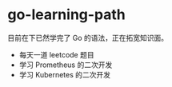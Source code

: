 # go-learning-path

目前在下已然学完了 Go 的语法，正在拓宽知识面。

- 每天一道 leetcode 题目
- 学习 Prometheus 的二次开发
- 学习 Kubernetes 的二次开发

